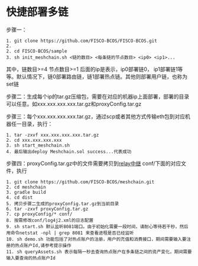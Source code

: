 # 快捷部署多链
步骤一：

```
1. git clone https://github.com/FISCO-BCOS/FISCO-BCOS.git
2. 
2. cd FISCO-BCOS/sample
3. sh init_meshchain.sh <链的数目> <每条链的节点数目> <ip0> <ip1>...
```

其中，链数目>=4 节点数目>=1 后面的ip是表示，ip0部署链0， ip1部署链1等等。默认情况下，链0部署路由链，链1部署热点链。其他则部署用户链，也称为set链

步骤二：生成每个ip的tar.gz压缩包，需要在对应的机器ip上面部署，部署的目录可以任意。如xxx.xxx.xxx.xxx.tar.gz和proxyConfig.tar.gz

步骤三：每个xxx.xxx.xxx.xxx.tar.gz，通过scp或者其他方式传输eth包到对应机器任一目录，执行：

```
1. tar -zxvf xxx.xxx.xxx.xxx.tar.gz
2. cd xxx.xxx.xxx.xxx
3. sh start_meshchain.sh
4. 最后输出deploy Meshchain.sol success...代表成功
```

步骤四：proxyConfig.tar.gz中的文件需要拷贝到[relay中继](https://github.com/FISCO-BCOS/meshchain.git) conf/下面的对应文件，执行

```
1. git clone https://github.com/FISCO-BCOS/meshchain.git
2. cd meshchain
3. gradle build
4. cd dist
5. 拷贝步骤二生成的proxyConfig.tar.gz到当前目录
6. tar -zxvf proxyConfig.tar.gz
7. cp proxyConfig/* conf/
8. 按需修改conf/log4j2.xml的日志配置
9. sh start.sh 默认监听8081端口。由于初始化需要一段时间，请耐心等待若干秒，然后用命令netstat -npl | grep 8081 来查看进程是否已经监听
10. sh demo.sh 功能包括了对热点账户的注册，用户的充值和消费接口，期间需要输入要注册的热点账户Id,请参考提示操作
11. sh queryAssets.sh 表示每隔一秒去查询热点账户在多条链之间的资产变化，期间需要输入要查询的热点账户Id
```
